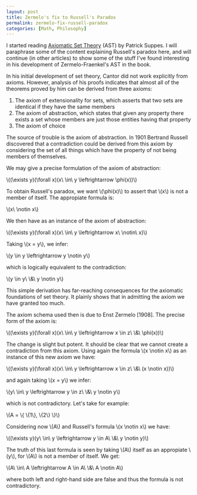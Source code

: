 ```yaml
---
layout: post
title: Zermelo's fix to Russell's Paradox
permalink: zermelo-fix-russell-paradox
categories: [Math, Philosophy]
---
```


I started reading [Axiomatic Set Theory](http://www.amazon.com/Axiomatic-Theory-Dover-Books-Mathematics/dp/0486616304/) (AST) by Patrick Suppes. I will
paraphrase some of the content explaining Russell's paradox here, and
will continue (in other articles) to show some of the stuff I've found interesting in his
development of Zermelo-Fraenkel's AST in the book.

In his initial development of set theory, Cantor did not work
explicitly from axioms. However, analysis of his proofs indicates that
almost all of the theorems proved by him can be derived from three
axioms:

 1. The axiom of extensionality for sets, which asserts that two sets are identical if they have the same members
 2. The axiom of abstraction, which states that given any property there exists a set whose members are just those entities having that property
 3. The axiom of choice

The source of trouble is the axiom of abstraction. In 1901
Bertrand Russell discovered that a contradiction could be derived from
this axiom by considering the set of all things which have the property
of not being members of themselves.

We may give a precise formulation of the axiom of abstraction:

\\((\\exists y)(\\forall x)(x\\ \\in\\ y \\leftrightarrow \\phi(x))\\)

To obtain Russell's paradox, we want \\(\\phi(x)\\) to assert that
\\(x\\) is not a member of itself. The appropiate formula is:

\\(x\\ \\notin x\\)

We then have as an instance of the axiom of abstraction:

\\((\\exists y)(\\forall x)(x\\ \\in\\ y \\leftrightarrow x\\ \\notin\\ x)\\)

Taking \\(x = y\\), we infer:

\\(y \\in y \\leftrightarrow y \\notin y\\)

which is logically equivalent to the contradiction:

\\(y \\in y\\ \\&\\ y \\notin y\\)

This simple derivation has far-reaching consequences for the axiomatic
foundations of set theory. It plainly shows that in admitting the
axiom we have granted too much.

The axiom schema used then is due to Enst Zermelo \[1908\]. The precise form of the axiom is:

\\((\\exists y)(\\forall x)(x\\ \\in\\ y \\leftrightarrow x \\in z\\ \\&\\ \\phi(x))\\)

The change is slight but potent. It should be clear that we
cannot create a contradiction from this axiom. Using again the formula \\(x \\notin x\\)
as an instance of this new axiom we have:

\\((\\exists y)(\\forall x)(x\\ \\in\\ y \\leftrightarrow x \\in z\\ \\&\\ (x \\notin x))\\)

and again taking \\(x = y\\) we infer:

\\(y\\ \\in\\ y \\leftrightarrow y \\in z\\ \\&\\ y \\notin y\\)

which is not contradictory. Let's take for example:

\\(A = \\{ \\{1\\}, \\{2\\} \\}\\)

Considering now \\(A\\) and Russell's formula \\(x \\notin x\\) we have:

\\((\\exists y)(y\\ \\in\\ y \\leftrightarrow y \\in A\\ \\&\\ y \\notin y)\\)

The truth of this last formula is seen by taking \\(A\\) itself as an appropiate \\(y\\), for \\(A\\) is
not a member of itself. We get:

\\(A\\ \\in\\ A \\leftrightarrow A \\in A\\ \\&\\ A \\notin A\\)

where both left and right-hand side are false and thus the formula is
not contradictory.


